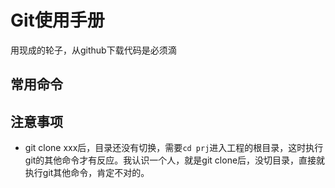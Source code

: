 # Git使用手册
用现成的轮子，从github下载代码是必须滴

## 常用命令

## 注意事项
- git clone xxx后，目录还没有切换，需要`cd prj`进入工程的根目录，这时执行git的其他命令才有反应。我认识一个人，就是git clone后，没切目录，直接就执行git其他命令，肯定不对的。  